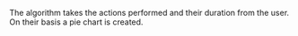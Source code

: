The algorithm takes the actions performed and their duration from the user. On their basis a pie chart is created.
